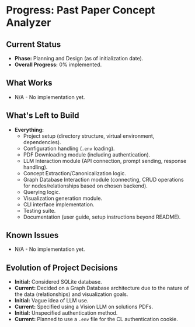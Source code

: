 # Progress: Past Paper Concept Analyzer

## Current Status

*   **Phase:** Planning and Design (as of initialization date).
*   **Overall Progress:** 0% implemented.

## What Works

*   N/A - No implementation yet.

## What's Left to Build

*   **Everything:**
    *   Project setup (directory structure, virtual environment, dependencies).
    *   Configuration handling (`.env` loading).
    *   PDF Downloading module (including authentication).
    *   LLM Interaction module (API connection, prompt sending, response handling).
    *   Concept Extraction/Canonicalization logic.
    *   Graph Database Interaction module (connecting, CRUD operations for nodes/relationships based on chosen backend).
    *   Querying logic.
    *   Visualization generation module.
    *   CLI interface implementation.
    *   Testing suite.
    *   Documentation (user guide, setup instructions beyond README).

## Known Issues

*   N/A - No implementation yet.

## Evolution of Project Decisions

*   **Initial:** Considered SQLite database.
*   **Current:** Decided on a Graph Database architecture due to the nature of the data (relationships) and visualization goals.
*   **Initial:** Vague idea of LLM use.
*   **Current:** Specified using a Vision LLM on solutions PDFs.
*   **Initial:** Unspecified authentication method.
*   **Current:** Planned to use a `.env` file for the CL authentication cookie.
